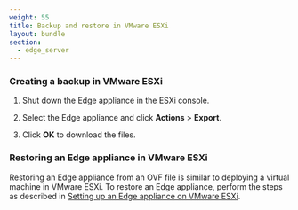 ```yaml
---
weight: 55
title: Backup and restore in VMware ESXi
layout: bundle
section:
  - edge_server
---
```


### Creating a backup in VMware ESXi

1. Shut down the Edge appliance in the ESXi console.

2. Select the Edge appliance and click **Actions** > **Export**.

3. Click **OK** to download the files.

### Restoring an Edge appliance in VMware ESXi

Restoring an Edge appliance from an OVF file is similar to deploying a virtual machine in VMware ESXi. To restore an Edge appliance, perform the steps as described in [Setting up an Edge appliance on VMware ESXi](/edge/setting-up-edge/#setting-up-esxi).
